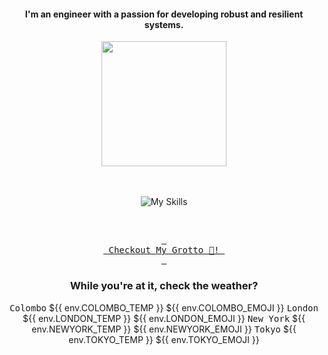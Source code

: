 <h4 align="center">I'm an engineer with a passion for developing robust and resilient systems.</h4>



<div align="center">
  
  <img src="https://images.weserv.nl/?url=github.com/user-attachments/assets/eb1b8eba-ce8d-4f95-a6ba-d31591b7f3c8?v=4&h=300&w=300&output=gif&fit=cover&mask=circle&maxage=7d&n=-1" height=200 >
  
</div>

<div align="center">
  <br/><br/>

![My Skills](https://go-skill-icons.vercel.app/api/icons?i=aws,azure,ts,go,docker,kubernetes,argocd,python&perline=4&theme=light)

<br/>

[<kbd> <br> Checkout My Grotto 🍵! <br> </kbd>](https://sathirak.me/)
  
</div>

<h3 align="center">While you're at it, check the weather?</h3>

<!-- start-daily-update -->
<div align="center">
  <!-- Updated on Fri Jun 13 10:10:31 UTC 2025 -->
  <kbd>Colombo</kbd> ${{ env.COLOMBO_TEMP }} ${{ env.COLOMBO_EMOJI }}  <kbd>London</kbd> ${{ env.LONDON_TEMP }} ${{ env.LONDON_EMOJI }}  <kbd>New York</kbd> ${{ env.NEWYORK_TEMP }} ${{ env.NEWYORK_EMOJI }}  <kbd>Tokyo</kbd> ${{ env.TOKYO_TEMP }} ${{ env.TOKYO_EMOJI }}
</div>
<!-- end-daily-update -->
